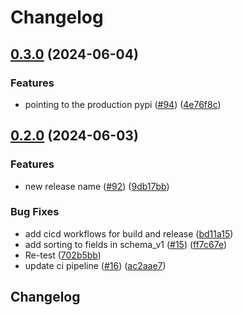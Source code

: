 # Changelog

## [0.3.0](https://github.com/PsiQ/qref/compare/v0.2.0...v0.3.0) (2024-06-04)


### Features

* pointing to the production pypi ([#94](https://github.com/PsiQ/qref/issues/94)) ([4e76f8c](https://github.com/PsiQ/qref/commit/4e76f8c41456c222fc5a9499e8f6dd0ef57dbbcb))

## [0.2.0](https://github.com/PsiQ/qref/compare/v0.1.2...v0.2.0) (2024-06-03)


### Features

* new release name ([#92](https://github.com/PsiQ/qref/issues/92)) ([9db17bb](https://github.com/PsiQ/qref/commit/9db17bb867285c7b170b015a0b289719da1ba1ac))


### Bug Fixes

* add cicd workflows for build and release ([bd11a15](https://github.com/PsiQ/qref/commit/bd11a153d00e3210cfec322b9492307efc21eb24))
* add sorting to fields in schema_v1 ([#15](https://github.com/PsiQ/qref/issues/15)) ([ff7c67e](https://github.com/PsiQ/qref/commit/ff7c67e0c89e79ca2f1c99f107c6a0cfc02cc29c))
* Re-test ([702b5bb](https://github.com/PsiQ/qref/commit/702b5bbacf2ca88769150b059133468b5fca9fbd))
* update ci pipeline ([#16](https://github.com/PsiQ/qref/issues/16)) ([ac2aae7](https://github.com/PsiQ/qref/commit/ac2aae785194003ad2ac8365e2befcd3f6b238ae))

## Changelog
